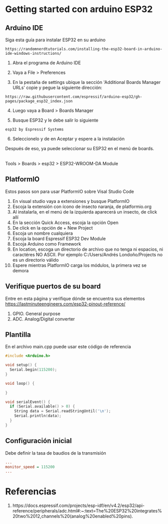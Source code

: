 # Getting started con arduino ESP32

## Arduino IDE
Siga esta guía para instalar ESP32 en su arduino
```
https://randomnerdtutorials.com/installing-the-esp32-board-in-arduino-ide-windows-instructions/
```

1. Abra el programa de Arduino IDE

2. Vaya a File > Preferences

3. En la pestaña de settings ubique la sección 'Additional Boards Manager URLs' copie y pegue la siguiente dirección:

```
https://raw.githubusercontent.com/espressif/arduino-esp32/gh-pages/package_esp32_index.json
```

4. Luego vaya a Board > Boards Manager

5. Busque ESP32 y le debe salir lo siguiente

```
esp32 by Espressif Systems
```

6. Seleccionelo y de en Aceptar y espere a la instalación

Después de eso, ya puede seleccionar su ESP32 en el menú de boards. <br><br>

Tools > Boards > esp32 > ESP32-WROOM-DA Module

## PlatformIO
Estos pasos son para usar PlatformIO sobre Visal Studio Code
<ol>
  <li>En visual studio vaya a extensiones y busque PlatformIO</li>
  <li>Escoja la extensión con ícono de insecto naranja, de platformio.org</li>
  <li>Al instalarla, en el menú de la izquierda aparecerá un insecto, de click allí</li>
  <li>En la sección Quick Access, escoja la opción Open</li>
  <li>De click en la opción de + New Project</li>
  <li>Escoja un nombre cualquiera</li>
  <li>Escoja la board Espressif ESP32 Dev Module</li>
  <li>Escoja Arduino como Framework</li>
  <li>En location, escoga un directorio de archivo que no tenga ni espacios, ni caractéres NO ASCII. Por ejemplo C:/Users/Andrés Londoño/Projects no es un directorio válido</li>
  <li>Espere mientras PlatformIO carga los módulos, la primera vez se demora</li>
</ol>

## Verifique puertos de su board
Entre en esta página y verifique dónde se encuentra sus elementos<br>
https://lastminuteengineers.com/esp32-pinout-reference/
<ol>
  <li>GPIO. General purpose</li>
  <li>ADC. Analog/Digital converter</li>
</ol>

## Plantilla
En el archivo main.cpp puede usar este código de referencia
```c++
#include <Arduino.h>

void setup() {
  Serial.begin(115200);
}

void loop() {
  
}

void serialEvent() {
  if (Serial.available() > 0) {
    String data = Serial.readStringUntil('\n');
    Serial.println(data);
  }
}
```
## Configuración inicial
Debe definir la tasa de baudios de la transmisión
```ini
...
monitor_speed = 115200
...
```

# Referencias
<ol>
  <li>https://docs.espressif.com/projects/esp-idf/en/v4.2/esp32/api-reference/peripherals/adc.html#:~:text=The%20ESP32%20integrates%20two%2012,channels%20(analog%20enabled%20pins).</li>
</ol>
